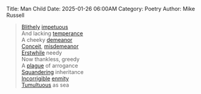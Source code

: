 Title: Man Child
Date: 2025-01-26 06:00AM
Category: Poetry
Author: Mike Russell

> [Blithely](https://www.merriam-webster.com/dictionary/Blithely) [impetuous](https://www.merriam-webster.com/dictionary/impetuous)<br>
And lacking [temperance](https://www.merriam-webster.com/dictionary/temperance)<br>
A cheeky [demeanor](https://www.merriam-webster.com/dictionary/demeanor)<br>
[Conceit](https://www.merriam-webster.com/dictionary/Conceit), [misdemeanor](https://www.merriam-webster.com/dictionary/misdemeanor)<br>
[Erstwhile](https://www.merriam-webster.com/dictionary/Erstwhile) needy<br>
Now thankless, greedy<br>
A [plague](https://www.merriam-webster.com/dictionary/plague) of arrogance<br>
[Squandering](https://www.merriam-webster.com/dictionary/Squandering) inheritance<br>
[Incorrigible](https://www.merriam-webster.com/dictionary/Incorrigible) [enmity](https://www.merriam-webster.com/dictionary/enmity)<br>
[Tumultuous](https://www.merriam-webster.com/dictionary/Tumultuous) as sea
